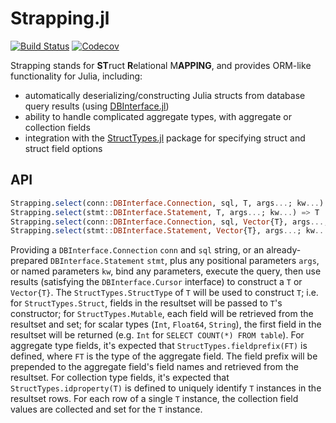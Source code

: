 # Strapping.jl

<!-- [![Stable](https://img.shields.io/badge/docs-stable-blue.svg)](https://juliadata.github.io/Strapping.jl/stable)
[![Dev](https://img.shields.io/badge/docs-dev-blue.svg)](https://juliadata.github.io/Strapping.jl/dev) -->
[![Build Status](https://travis-ci.org/JuliaDatabases/Strapping.jl.svg?branch=master)](https://travis-ci.org/JuliaDatabases/Strapping.jl)
[![Codecov](https://codecov.io/gh/JuliaDatabases/Strapping.jl/branch/master/graph/badge.svg)](https://codecov.io/gh/JuliaDatabases/Strapping.jl)

Strapping stands for **ST**ruct **R**elational M**APPING**, and provides ORM-like functionality for Julia, including:

* automatically deserializing/constructing Julia structs from database query results (using [DBInterface.jl](https://github.com/JuliaDatabases/DBInterface.jl))
* ability to handle complicated aggregate types, with aggregate or collection fields
* integration with the [StructTypes.jl](https://github.com/JuliaData/StructTypes.jl) package for specifying struct and struct field options

## API

```julia
Strapping.select(conn::DBInterface.Connection, sql, T, args...; kw...) => T
Strapping.select(stmt::DBInterface.Statement, T, args...; kw...) => T
Strapping.select(conn::DBInterface.Connection, sql, Vector{T}, args...; kw...) => Vector{T}
Strapping.select(stmt::DBInterface.Statement, Vector{T}, args...; kw...) => Vector{T}
```
Providing a `DBInterface.Connection` `conn` and `sql` string, or an already-prepared `DBInterface.Statement` `stmt`,
plus any positional parameters `args`, or named parameters `kw`, bind any parameters, execute the query,
then use results (satisfying the `DBInterface.Cursor` interface) to construct a `T` or `Vector{T}`. The `StructTypes.StructType`
of `T` will be used to construct `T`; i.e. for `StructTypes.Struct`, fields in the resultset will be passed to `T`'s constructor;
for `StructTypes.Mutable`, each field will be retrieved from the resultset and set; for scalar types (`Int`, `Float64`, `String`),
the first field in the resultset will be returned (e.g. `Int` for `SELECT COUNT(*) FROM table`). For aggregate type fields,
it's expected that `StructTypes.fieldprefix(FT)` is defined, where `FT` is the type of the aggregate field. The field prefix
will be prepended to the aggregate field's field names and retrieved from the resultset. For collection type fields,
it's expected that `StructTypes.idproperty(T)` is defined to uniquely identify `T` instances in the resultset rows.
For each row of a single `T` instance, the collection field values are collected and set for the `T` instance.